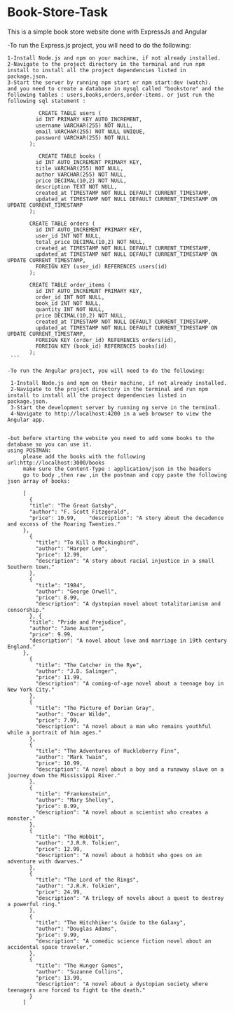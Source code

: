# Book-Store-Task
This is a simple book store website done with ExpressJs and Angular

  -To run the Express.js project, you will need to do the following:

    1-Install Node.js and npm on your machine, if not already installed.
    2-Navigate to the project directory in the terminal and run npm install to install all the project dependencies listed in package.json.
    3-Start the server by running npm start or npm start:dev (watch).
    and you need to create a database in mysql called "bookstore" and the following tables : users,books,orders,order-items. or just run the following sql statement :
   
   ```
             CREATE TABLE users (
            id INT PRIMARY KEY AUTO_INCREMENT,
            username VARCHAR(255) NOT NULL,
            email VARCHAR(255) NOT NULL UNIQUE,
            password VARCHAR(255) NOT NULL
          );
             
             CREATE TABLE books (
            id INT AUTO_INCREMENT PRIMARY KEY,
            title VARCHAR(255) NOT NULL,
            author VARCHAR(255) NOT NULL,
            price DECIMAL(10,2) NOT NULL,
            description TEXT NOT NULL,
            created_at TIMESTAMP NOT NULL DEFAULT CURRENT_TIMESTAMP,
            updated_at TIMESTAMP NOT NULL DEFAULT CURRENT_TIMESTAMP ON UPDATE CURRENT_TIMESTAMP
          );

          CREATE TABLE orders (
            id INT AUTO_INCREMENT PRIMARY KEY,
            user_id INT NOT NULL,
            total_price DECIMAL(10,2) NOT NULL,
            created_at TIMESTAMP NOT NULL DEFAULT CURRENT_TIMESTAMP,
            updated_at TIMESTAMP NOT NULL DEFAULT CURRENT_TIMESTAMP ON UPDATE CURRENT_TIMESTAMP,
            FOREIGN KEY (user_id) REFERENCES users(id)
          );

          CREATE TABLE order_items (
            id INT AUTO_INCREMENT PRIMARY KEY,
            order_id INT NOT NULL,
            book_id INT NOT NULL,
            quantity INT NOT NULL,
            price DECIMAL(10,2) NOT NULL,
            created_at TIMESTAMP NOT NULL DEFAULT CURRENT_TIMESTAMP,
            updated_at TIMESTAMP NOT NULL DEFAULT CURRENT_TIMESTAMP ON UPDATE CURRENT_TIMESTAMP,
            FOREIGN KEY (order_id) REFERENCES orders(id),
            FOREIGN KEY (book_id) REFERENCES books(id)
          );
    ```
   
  -To run the Angular project, you will need to do the following:

    1-Install Node.js and npm on their machine, if not already installed.
    2-Navigate to the project directory in the terminal and run npm install to install all the project dependencies listed in package.json.
    3-Start the development server by running ng serve in the terminal.
    4-Navigate to http://localhost:4200 in a web browser to view the Angular app.


 -but before starting the website you need to add some books to the database so you can use it.
  using POSTMAN:
        please add the books with the following url:http://localhost:3000/books
        make sure the Content-Type : application/json in the headers
        go to body ,then raw ,in the postman and copy paste the following json array of books:

        [
          {
          "title": "The Great Gatsby",
          "author": "F. Scott Fitzgerald",
          "price": 10.99,    "description": "A story about the decadence and excess of the Roaring Twenties."
        },
          {
            "title": "To Kill a Mockingbird",
            "author": "Harper Lee",
            "price": 12.99,
            "description": "A story about racial injustice in a small Southern town."
          },
          {
            "title": "1984",
            "author": "George Orwell",
            "price": 8.99,
            "description": "A dystopian novel about totalitarianism and censorship."
          }, {
          "title": "Pride and Prejudice",
          "author": "Jane Austen",
          "price": 9.99,
          "description": "A novel about love and marriage in 19th century England."
        },
          {
            "title": "The Catcher in the Rye",
            "author": "J.D. Salinger",
            "price": 11.99,
            "description": "A coming-of-age novel about a teenage boy in New York City."
          },
          {
            "title": "The Picture of Dorian Gray",
            "author": "Oscar Wilde",
            "price": 7.99,
            "description": "A novel about a man who remains youthful while a portrait of him ages."
          },
          {
            "title": "The Adventures of Huckleberry Finn",
            "author": "Mark Twain",
            "price": 10.99,
            "description": "A novel about a boy and a runaway slave on a journey down the Mississippi River."
          },
          {
            "title": "Frankenstein",
            "author": "Mary Shelley",
            "price": 8.99,
            "description": "A novel about a scientist who creates a monster."
          },
          {
            "title": "The Hobbit",
            "author": "J.R.R. Tolkien",
            "price": 12.99,
            "description": "A novel about a hobbit who goes on an adventure with dwarves."
          },
          {
            "title": "The Lord of the Rings",
            "author": "J.R.R. Tolkien",
            "price": 24.99,
            "description": "A trilogy of novels about a quest to destroy a powerful ring."
          },
          {
            "title": "The Hitchhiker's Guide to the Galaxy",
            "author": "Douglas Adams",
            "price": 9.99,
            "description": "A comedic science fiction novel about an accidental space traveler."
          },
          {
            "title": "The Hunger Games",
            "author": "Suzanne Collins",
            "price": 13.99,
            "description": "A novel about a dystopian society where teenagers are forced to fight to the death."
          }
        ]
